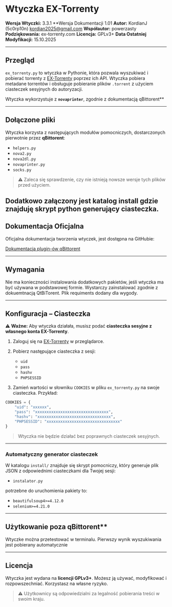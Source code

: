 # Wtyczka EX-Torrenty


**Wersja Wtyczki:** 3.3.1
**Wersja Dokumentacji 1.01
**Autor:** KordianJ (5c0rp10n) kordian2025@gmail.com
**Współautor:** powerzasty
**Podziękowania:** ex-torrenty.com
**Licencja:** GPLv3+
**Data Ostatniej Modyfikacji:** 15.10.2025

---

## Przegląd

`ex_torrenty.py` to wtyczka w Pythonie, która pozwala wyszukiwać i pobierać torrenty z [EX-Torrenty](https://ex-torrenty.org/) poprzez ich API.
Wtyczka pobiera metadane torrentów i obsługuje pobieranie plików `.torrent` z użyciem ciasteczek sesyjnych do autoryzacji.

Wtyczka wykorzystuje z **`novaprinter`**, zgodnie z dokumentacją qBittorent** 

---

## Dołączone pliki

Wtyczka korzysta z następujących modułów pomocniczych, dostarczonych pierwotnie przez **qBittorent**:

* `helpers.py` 
* `nova2.py` 
* `nova2dl.py` 
* `novaprinter.py` 
* `socks.py` 

> ⚠️ Zaleca się sprawdzenie, czy nie istnieją nowsze wersje tych plików przed użyciem.

Dodatkowo załączony jest katalog install gdzie znajduję skrypt python generujący ciasteczka. 
---

## Dokumentacja Oficjalna

Oficjalna dokumentacja tworzenia wtyczek, jest dostępna na GitHubie:

[Dokumentacja plugin-ów qBittorent](https://github.com/qbittorrent/search-plugins/wiki/How-to-write-a-search-plugin)

---

## Wymagania

Nie ma konieczności instalowania dodatkowych pakietów, jeśli wtyczka ma być używana w podstawowej formie. Wystarczy zainstalować zgodnie z dokuemtnacją QtBiTorent. Plik requiments dodany dla wygody. 

---

## Konfiguracja – Ciasteczka

⚠️ **Ważne:** Aby wtyczka działała, musisz podać **ciasteczka sesyjne z własnego konta EX-Torrenty**.

1. Zaloguj się na [EX-Torrenty](https://ex-torrenty.org/) w przeglądarce.
2. Pobierz następujące ciasteczka z sesji:

   * `uid`
   * `pass`
   * `hashv`
   * `PHPSESSID`
3. Zamień wartości w słowniku `COOKIES` w pliku `ex_torrenty.py` na swoje ciasteczka. Przykład:

```python
COOKIES = {
    "uid": "xxxxxx",
    "pass": "xxxxxxxxxxxxxxxxxxxxxxxxxxxxxxxx",
    "hashv": "xxxxxxxxxxxxxxxxxxxxxxxxxxxxxxxx",
    "PHPSESSID": "xxxxxxxxxxxxxxxxxxxxxxxxxxxxxxxx"
}
```

> Wtyczka nie będzie działać bez poprawnych ciasteczek sesyjnych.

---

### Automatyczny generator ciasteczek

W katalogu `install/` znajduje się skrypt pomocniczy, który generuje plik JSON z odpowiednimi ciasteczkami dla Twojej sesji:

* `instalator.py` 

potrzebne do uruchomienia pakiety to:

* `beautifulsoup4>=4.12.0`
* `selenium>=4.21.0`

---

## Użytkowanie poza qBittorent**

Wtyczke można przetestować w terminalu. 
Pierwszy wynik wyszukiwania jest pobierany automatycznie 

---

## Licencja

Wtyczka jest wydana na **licencji GPLv3+**.
Możesz ją używać, modyfikować i rozpowszechniać.
Korzystasz na własne ryzyko.

> ⚠️ Użytkownicy są odpowiedzialni za legalność pobierania treści w swoim kraju.
